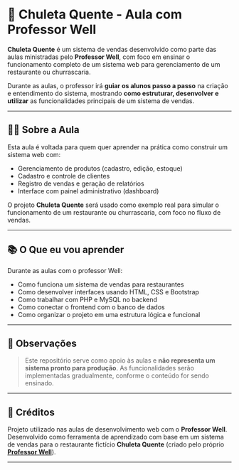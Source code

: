 # 🍖 Chuleta Quente - Aula com Professor Well

**Chuleta Quente** é um sistema de vendas desenvolvido como parte das aulas ministradas pelo **Professor Well**, com foco em ensinar o funcionamento completo de um sistema web para gerenciamento de um restaurante ou churrascaria.

Durante as aulas, o professor irá **guiar os alunos passo a passo** na criação e entendimento do sistema, mostrando **como estruturar, desenvolver e utilizar** as funcionalidades principais de um sistema de vendas.

---

## 👨‍🏫 Sobre a Aula

Esta aula é voltada para quem quer aprender na prática como construir um sistema web com:

- Gerenciamento de produtos (cadastro, edição, estoque)
- Cadastro e controle de clientes
- Registro de vendas e geração de relatórios
- Interface com painel administrativo (dashboard)

O projeto **Chuleta Quente** será usado como exemplo real para simular o funcionamento de um restaurante ou churrascaria, com foco no fluxo de vendas.

---

## 📚 O Que eu vou aprender

Durante as aulas com o professor Well:

- Como funciona um sistema de vendas para restaurantes
- Como desenvolver interfaces usando HTML, CSS e Bootstrap
- Como trabalhar com PHP e MySQL no backend
- Como conectar o frontend com o banco de dados
- Como organizar o projeto em uma estrutura lógica e funcional

---

## 📌 Observações

> Este repositório serve como apoio às aulas e **não representa um sistema pronto para produção**. As funcionalidades serão implementadas gradualmente, conforme o conteúdo for sendo ensinado.

---

## 💬 Créditos

Projeto utilizado nas aulas de desenvolvimento web com o **Professor Well**.  
Desenvolvido como ferramenta de aprendizado com base em um sistema de vendas para o restaurante fictício **Chuleta Quente** (criado pelo próprio [**Professor Well**](https://github.com/softkleen)).

---
